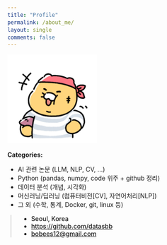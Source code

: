 ```yaml
---
title: "Profile"
permalink: /about_me/
layout: single
comments: false
---
```



<div>
    <img src="/assets/images/cs_hh.png" alt="about_me" width="40%" min-width="400px" itemprop="image">
</div>

**Categories:**
 - AI 관련 논문 (LLM, NLP, CV, ...)
 - Python (pandas, numpy, code 위주 + github 정리)
 - 데이터 분석 (개념, 시각화)
 - 머신러닝/딥러닝 (컴퓨터비전[CV], 자연어처리[NLP])
 - 그 외 (수학, 통계, Docker, git, linux 등)

<div style="border-left: 2px solid rgba(199, 198, 198, 0.7); margin: 0.5em 0 0 0.5em; padding-left: 1.5em; font-weight: 500;">
    <ul class="author__urls social-icons">
        <li itemprop="homeLocation" itemscope itemtype="https://schema.org/Place">
          <i class="fas fa-fw fa-map-marker-alt" aria-hidden="true"></i> <span itemprop="name">  Seoul, Korea</span>
        </li>
        <li>
          <a href="https://github.com/datasbb" itemprop="sameAs" rel="nofollow noopener noreferrer">
            <i class="fab fa-fw fa-github" aria-hidden="true"></i><span class="label">  https://github.com/datasbb</span>
          </a>
        </li>
        <li>
          <a href="mailto:bobees12@gmail.com">
            <meta itemprop="email" content="bobees12@gmail.com" />
            <i class="fas fa-fw fa-envelope-square" aria-hidden="true"></i><span class="label">  bobees12@gmail.com</span>
          </a>
        </li>
    </ul>
  </div>